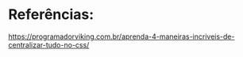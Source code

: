 # Referências:

https://programadorviking.com.br/aprenda-4-maneiras-incriveis-de-centralizar-tudo-no-css/
